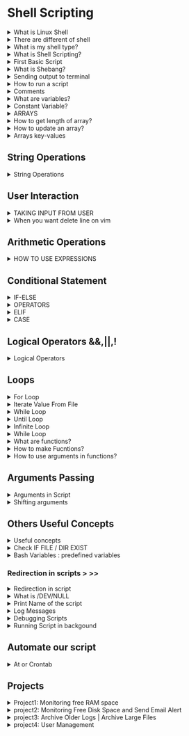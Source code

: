 # Shell Scripting

<details>
<summary>What is Linux Shell</summary>
A shell provide on environment to a user to execute commands and interact with kernel
</details>

<details>
<summary>There are different of shell </summary>
 showing all shell cmd: cat /etc/shells  
.bash
.sh
.ksh
.tsh
.fish
.zsh
</details>

<details>
<summary> What is my shell type? </summary>
you can check using 

```shell
echo $0

```

</details>

<details>
<summary> What is Shell Scripting? </summary>
1] Shell script consist of set of commands of perform a task. 
2] All the commands execute sequentially.
3]Same task like file manipulation, program executin, user interaction, automation of task etc can be done.
</details>

<details>
<summary> First Basic Script </summary>

```shell
#!/bin/bash
echo "hellow world!"

```


</details>

<details>
<summary>What is Shebang?</summary>
#!/bin/bash
</details>

<details>
<summary> Sending output to terminal </summary>

```shell
echo "Hellow world!"

```
</details>


<details>
<summary> How to run a script </summary>
1] Make sure script has execute permission rwx
2] Run using 
./script.sh
/path/script.sh
bash script.sh
3] ctrl+c to terminate
4] ctrl+z to stop
</details>

<details>
<summary> Comments </summary>

Using #
#This is comment

MUlti-line comment
<<commnet

Your comment here
comment

</details>


<details>
<summary> What are variables? </summary>
VAR_NAME = value
VAR_NAME = $(hostname)
echo $VAR_NAME
</details>

<details>
<summary> Constant Variable? </summary>
Once you defined a variable and don't wanna change it until end of the script.


```shell
readonly var_name="Hi"

```

</details>

<details>
<summary> ARRAYS </summary>

```shell
#How to define an array? # space separated value provide to array

myArray=(1 2 Hello "Hey man")

# How to get values from an array?

echo "${myArray[0]}"
echo "${myArray[1]}"

```

</details>

<details>
<summary> How to get length of array? </summary>

```shell
echo "${#myArray[*]}"

# How to get specific values?

echo "${myArray[*]:1}"
echo "${myArray[*]:1:2}"

```
</details>

<details>
<summary> How to update an array? </summary>
myArray +=( 5 6 8 )
</details>

<details>
<summary> Arrays key-values </summary>
declare -A myArray
myArray=( [name]=Paul [age]=20)
echo "${myArray[name]}"

</details>

## String Operations

<details>
<summary> String Operations </summary>

```shell
myVar = "Hello World!"
length=${#myVar}
upper=${X^^}
lower=${y,,}
replace=${myVar/world/Buddy}
slice=${myVar:6:11}

#when you use sclling first variable:where is start sliceing: how many characters after starting

```

</details>

## User Interaction

<details>
<summary> TAKING INPUT FROM USER </summary>

```shell
read <var_name>
read -p "Your name" NAME # you can direct provide message using this not need echo

```


</details>

<details>
<summary> When you want delete line on vim  </summary>
1] press Esc
2]go to your cursor you want delele line first character of this line
3] press dd (two time d press)
4] you can see this line was deleted
</details>

## Arithmetic Operations

<details>
<summary> HOW TO USE EXPRESSIONS </summary>

```shell
#using let command

let a++
let a=5*10

((a++))
((a=5*10))

```

</details>

## Conditional Statement

<details>
<summary> IF-ELSE </summary>


```shell
if[$marks -gt 40]
then
    echo "You are PASS"
else
    echo "You are FAIL"
fi

```

</details>

<details>
<summary> OPERATORS </summary>

<table>
  <tr>
    <th>OperatorName</th>
    <th>Symbol</th>
  </tr>
  <tr>
    <td>Equal</td>
    <td>-eq/==</td>
  </tr>
  <tr>
    <td>Greaterthanorequalto</td>
    <td>-ge</td>
  </tr>
  <tr>
    <td>Lessthanorequalto</td>
    <td>-le</td>
  </tr>
  <tr>
    <td>Not Equal</td>
    <td>-ne/!=</td>
  </tr>
  <tr>
    <td>Greater Than</td>
    <td>-gt</td>
  </tr>
  <tr>
    <td>Less Than</td>
    <td>-lt</td>
  </tr>
</table>

</details>


<details>
<summary> ELIF </summary>


```shell
if [ $marks -ge 80 ]
then 
     
     echo "First Division"
elif[ $marks -ge 60 ]
then 
    echo "Second Division"
else 
    echo "Fail"
fi
```


</details>


<details>
<summary> CASE </summary>

```shell
echo "Hey choose an option"
echo "a = To see the current date"
echo "b = list all the files in current dir"

read choice

case $choice in
    a) date;;
    b) ls;;
    *) echo "Non a valid input"
esac

```

</details>


## Logical Operators &&,||,!

<details>
<summary> Logical Operators </summary>

```shell
condition1 && condition2
if both conditions are true then true else false

```


```shell
condition1 || condition2

if any of the condition is true then true

```


```shell
condition1 && condition2 || condition3

Execute condition2 only when condition1 is true else execute condtion3

```


### when you can comparision two string to each order use '==' for equal check not use 'eq' this for only numberical


</details>

## Loops

<details>
<summary> For Loop </summary>

```shell
for i in 1 2 3 4 5
do 
      each "Number is $i"
done

# Other ways to write for loop

for j in Raju Sham Baburao

for p in {1..20}

```
</details>

<details>
<summary> Iterate Value From File </summary>

```shell
items ="/home/paul/file.txt"

for item in $(cat $items)
do 
echo $item
done
```

</details>

<details>
<summary> While Loop </summary>

```shell
count = 0
num = 10
while [ $count -le $num ]
do  
      echo "Number are $count"
      let count++
done

```

</details>

<details>
<summary> Until Loop </summary>

```shell
# until : jab tak ye condition false rahegi ya jab tak true nahi ho jati tab tak loop chalata rahega
a=10
until [ $a -eq 1 ]
do 
  echo $a
  a=`expr $a -1'
done

```

</details>

<details>
<summary> Infinite Loop </summary>


```shell
while true
do 
    echo "Hi"
    sleep 2s
done

```

</details>

<details>
<summary> While Loop </summary>

### To read content from a file

```shell

while read myVar
do 
      echo $myVar
done < file_name

```

### To read content from a csv file


```shell

while IFS="," read f1 f2 f3
do
    echo $f1
    echo $f2
    echo $f3
done < file_name.csv

```

</details>


<details>
<summary> What are functions? </summary>
1] Block of code which perform some task and run when it is called. <br>
2] Can be reuse many times in our program which lessen our lines of code. <br>
3] We can pass arguments to the method<br>
</details>

<details>
<summary> How to make Fucntions? </summary>

```shell
function myfun {
  echo "HI"
}

myFun(){
  echo "Hello"
}

----------------------------
To call the funcation

myfun

```

</details> 

<details>
<summary> How to use arguments in functions? </summary>


```shell
addition() {
  local num1=$1
  local num2=$2
  let sum=$num1+$num2
echo "Sum of $num1 and $num2 is $sum"
}
-------------
myfun 12 13
```

</details>

## Arguments Passing 

<details>
<summary> Arguments in Script </summary>

#myscript.sh arg1 arg2 <br>

How to access these arguments inside our script? <br>

To get no. of arguments: $#<br>
To display all arguments :@ <br>
To use or display a argument: $1 $2.. <br>

### for loop in argument


```shell
for arg in $@
do
    echo "Argument is $arg"
done


# you can allso pass wild card in argument during runtime
```

</details>

<details>
<summary> Shifting arguments </summary>
SHIFT

When we pass multiple arguments, we can shift.

A B C
shift
B C
</details>

## Others Useful Concepts

<details>
<summary> Useful concepts </summary>

### break - to stop loop 

### continue - to stop current iteration of loop and start next iteration

### sleep - to create delay between two executions ex: sleep 1s/1m
### exit - to stop script at a point 

### exit status $? - gives you status of previous command if that was successful

### basename - strip directory info and only give filename
### dirname - strip the filename and gives directory path
### realpath - gives you full path for a file
</details>


<details>
<summary> Check IF FILE / DIR EXIST </summary>

if [-d folder_name ] If folder exists
if [ !-d folder_name ] If folder not exists
if [ -f file_name ] if file exists
if [ ! -f file_name ] if file not exists
</details>

<details>
<summary> Bash Variables : predefined variables </summary>

RANDOM - A random integer between 0 and 32767 is generated

UID - User ID of the user logged in

</details>


### Redirection in scripts > >>

<details>
<summary>  Redirection in script </summary>
commnad > <filename> : when redireact output in particular file you want orverite it each time to new out put
commnad >> <filename> : when redireact output in particular file you want orverite it each time to new out put


</details>

<details>
<summary> What is /DEV/NULL </summary>
In case if you don't wanna print the output of a command on terminal or write in a file,
we can redirect the oputput to /dev/null
Example:
#cd /root &> /dev/null

</details>

<details>
<summary> Print Name of the script </summary>

```shell

echo "The name of the script is : ${0}'
```

</details>

<details>
<summary> Log Messages </summary>
if you want to maintain the logging for your script, you can use logger in your script.

you can find the logs under
/var/logs/messages

Examples: #logger "Hey Buddy"
</details>

<details>
<summary> Debugging Scripts </summary>
if we can enable debugging of the script using below in the script
<br>
set -x<br>

if we want to exit our script when a command fail<br>
set -e
</details>

<details>
<summary> Running Script in backgound </summary>

</details>

## Automate our script

<details>
<summary> At or Crontab </summary>

### for scheduling only one time, use AT

at 12.09 PM
<Your_command>
Ctrl+D

atq to check scheduled job <br>
atrm <id> to remove the schedule <br>

### Automate your script using crontab

To chech the existing jobs -crontab -l

To add new job - crontab -e

***** cd /home/pual/scripts && ./create.file.sh

mean of 5 starts
first *: minute(0-59)
second **: hour(0-23)
third ***:day of months(1-31)
forth ****: month(1-12)
fifth *****: day of week(0-6) (sunday =0)
</details>


## Projects

<details>
<summary> Project1: Monitoring free RAM space </summary>

</details>

<details>
<summary> project2: Monitoring Free Disk Space and Send Email Alert </summary>

</details>

<details>
<summary> project3: Archive Older Logs | Archive Large Files </summary>

### project Requirement 

In the given directory, if you find files more than a given size ex:
20MB or files older than given days ex:10days

compress those files and move in a archive folder.

### why are we making this script? Purpose of this script?

### Steps of script:

1] Provide the path of directory 
2] Check if the directory is present or not 
3] Create 'archive' folder if not already present
4] Compress each file 
5] Move the compressed files in 'archive' folder
6] Make a cron job to run the script every day at given time{wq

</details>

<details>
<summary> project4: User Management </summary>

### Requirement

1] Script should beexecuted with root user else exit with status 1 and error message. <br>
2] Script will take 1st argument as user and reset will be treated as comment. <br>
3] Auto generate password for the user <br>
4] Upon successful execution of script, display the following  <br>
  a] username : <username> <br>
  b] password : <auto_generated_password> <br>
  c] host:<hostname> <br>

### Steps:
1] check if the script is being executed with superuser privileges. <br>
2] if the user doesn't supply at least one argument, then give them help. <br>
3] the first parameter is the user name.<br>
4] The reset of the parameters are for the comments. <br>
5] Generate a password. <br>
6] Create the user with the password. <br>
7] Check to see if the useradd command succeded.<br>
8] Set the password <br>
9] Check to see if the passwd command succeded.<br>
10] Force password change on first login <br>
11] Display the username, password and the host where the user is created.<br> 
</details>
